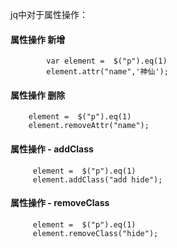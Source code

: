 jq中对于属性操作：

#### 属性操作 新增

```
        var element =  $("p").eq(1)
        element.attr("name",'神仙');
```
#### 属性操作 删除
```
    element =  $("p").eq(1)
    element.removeAttr("name");
```
#### 属性操作 - addClass

```
     element =  $("p").eq(1)
     element.addClass("add hide");

```

#### 属性操作 - removeClass

```
     element =  $("p").eq(1)
     element.removeClass("hide");
```